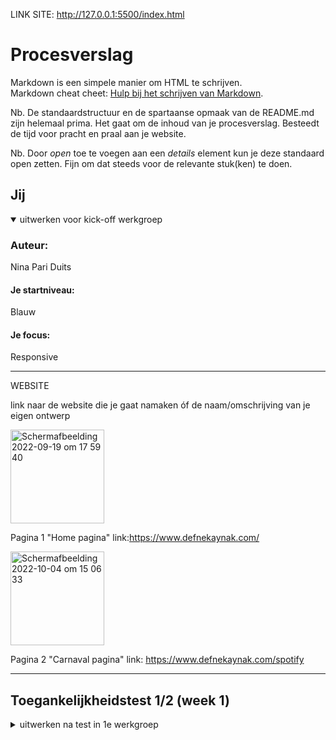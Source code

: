 LINK SITE: http://127.0.0.1:5500/index.html

# Procesverslag
Markdown is een simpele manier om HTML te schrijven.  
Markdown cheat cheet: [Hulp bij het schrijven van Markdown](https://github.com/adam-p/markdown-here/wiki/Markdown-Cheatsheet).

Nb. De standaardstructuur en de spartaanse opmaak van de README.md zijn helemaal prima. Het gaat om de inhoud van je procesverslag. Besteedt de tijd voor pracht en praal aan je website.

Nb. Door *open* toe te voegen aan een *details* element kun je deze standaard open zetten. Fijn om dat steeds voor de relevante stuk(ken) te doen.





## Jij

<details open>
  <summary>uitwerken voor kick-off werkgroep</summary>

  ### Auteur:
 Nina Pari Duits

  #### Je startniveau:
 Blauw

  #### Je focus:
  Responsive
 
</details>



________________________________________________________________________________________________

WEBSITE

  
  link naar de website die je gaat namaken óf de naam/omschrijving van je eigen ontwerp

  
<img width="150" alt="Schermafbeelding 2022-09-19 om 17 59 40" src="https://user-images.githubusercontent.com/94080427/191061637-725f7dae-2c31-4a02-a7ca-70eb2dca37d3.png">

Pagina 1 "Home pagina" link:https://www.defnekaynak.com/


<img width="150" alt="Schermafbeelding 2022-10-04 om 15 06 33" src="https://user-images.githubusercontent.com/94080427/193827531-3019d03b-3840-40ad-a85a-eb0b5fb1071b.png">


 
 Pagina 2 "Carnaval pagina" link: https://www.defnekaynak.com/spotify
 
    




________________________________________________________________________________________________


## Toegankelijkheidstest 1/2 (week 1)

<details>
  <summary>uitwerken na test in 1e werkgroep</summary>

________________________________________________________________________________________________
  
  BEVINDINGEN
  Lijst met je bevindingen die in de test naar voren kwamen:

 1. Screenreader:
 Mijn website was prima te bedienen met de screenreader.
 Doordat er vrij weinig content was met tekst op de eerste pagina was het nog wel verwarend
 Maar uiteindelijk kwam je er met de screenreader achter dat dit buttons waren om op de klikken. 
 Je wist alleen niet dat dit buttons waren die op een unieke manier waren vormgegeven. 
 (Het waren buttons als plaatsjes en als je er pas over hover kreeg je het plaatje te zien.)
 
 Om dit op te lossen zou ik kunnen omschrijven wat het plaatje is. 
 En om zelfs veder te gaan kan ik een geluidje toevoegen van het plaatje. 
 

2. Muis en Toetsenbord:
Feedback Idelene: Mijn website was volgens Idelene: "Best makkelijk te bedienen met de rotator." Door er mee leren om te gaan kon ze gemakkelijk door zei ze. Ook was het prima te bedienen met de TAB functie. Zelf had ik moeite om het te bedienen met de rotator omdat ik dit nooit eerder had gebruikt. 
  

3. Motoriek 
De eerste pagina was redelijk te bedienen met een slechte motoriek omdat je vrijwijnig content had. 
Bij andere paginas moest je veel scrollen en vaak klikken. Dit ging lastig hierdoor

Wat een oplossing kan zijn dat de site langzaam scrolt van zich zelf en als je dat op "Spatie" klinkt dat het stopt en klink je nogmaals dan scrolt de site weer langzaam door. (door het bijv. sneller te laten scrollen klink je op het pijltje die naar beneden wijst, hoe vaker je klinkt hoe sneller die scrolt. 
 
 

4. Visueel (brillen, contrast, kleurenblind, dark/light). 
  Feedback Idelene: Pijltjes + Tekst vrij onleesbaar met de blurbril op. Geen dark/light mode. 
  Ik was het met Idelene eens. mijn site was al donker maar had daardoor geen light mode, ook vond ik het niet leesbaar met de brillen op. 
  Je miste hierdoor veel belangerijke details van mijn site.

  Oplossing? Light mode toevoegen en de tekst groter maken en de pijltjes dikker. 


________________________________________________________________________________________________
  
  
________________________________________________________________________________________________
  
BREAKDOWNSCHETS
Mijn breakdown schetsen
  
  <img width="50" alt="Schermafbeelding 2022-09-19 om 16 13 18" src="https://user-images.githubusercontent.com/94080427/191038621-33f0de7e-b47b-41ef-b5f6-17a19e694092.png">
    
 <img width="150" alt="Schermafbeelding 2022-09-19 om 16 13 37" src="https://user-images.githubusercontent.com/94080427/191038696-7a17cd15-c489-48c5-af8d-466415d2da76.png">

<img width="250" alt="Schermafbeelding 2022-09-19 om 16 13 48" src="https://user-images.githubusercontent.com/94080427/191038643-68f06187-8806-4d6e-9bc1-cd714e610a96.png">
  
  
Kleine scherm widht= 410px / 25,6em
  
Middel scherm widht= 900px / 56,3em
  
Grote scherm widht= 1149px / 71,8em
  
  


________________________________________________________________________________________________




## Voortgang 1 (week 2)


 STAND VAN ZAKEN

 Ik ben afgelopen week vooral bezig geweest met de opdrachten en heb daarom alleen html in mijn site gezet (en een klein beetje css.)
 
 
  


AGENDA MEETING

| NINA |

>Vraag? Hoe maak ik de achtergrond van mijn buttons transparent (omdat het foto's zijn in bepaalde vormen  
>Antwoord: (HULP JOP) Zet de foto' als linkjes i.p.v buttons hierdoor wordt je achtergrond wel transparent.  

>Verslag 

Zelf niet genoeg content om te laten zien
 ____________________________________________________________________

| JOP | 

>Dit wil ik bespreken: 
- Cadeaukaart en bieftsuk 0.0 uit de lijst apart maken. (wrap en spacing met div, mag ik dat doen?)
- Mag ik een section plaatsen in de header om m zo te kunnen centreren als de pagina grooter wordt dan ...px
- Moet ik de header afbeelding als background img zetten ipv een img in de html? (zo wordt ie alleen niet opgenoemd door de screenreader denk ik)

>Planning: Eerst alle css, terwijl je de css doet ben je bezig met de responsiveness en daarna ga ik pas extra css toepassen (dark mode, :active, :focus, :hover etc)


>Verslag van meeting
  hier na afloop snel de uitkomsten van de meeting vastleggen

  - 2 aparte ul's gebruiken
  - 1 div mag ik gebruiken om zo de header te centreren.
  - position:absolute en verder nog wat dingen waardoor die nu goed staat.
  
  nog wat extra punten: 
  - Het font is hetzelfde nu
  - ik mag geen px gebruiken
  
  ____________________________________________________________________







## Voortgang 2 (week 3)

<details>
  <summary>uitwerken voor 2e voortgang</summary>

  ### Stand van zaken
  Het plaatsen van mijn links ging goed.


  ### Agenda voor meeting
  
 NINA: 
Vraag 1: Logo staat nu heel raar geplaatst in mijn html, is hier een handigere manier voor?

Vraag 2: Hoe zet ik uit dat het over elkaar gaat als ik het groter maak? ik heb width: VW gedaan en dat betekent dat het groot word als ik het groter maak en dat moet maar het moet niet over elkaar.

Vraag 3: Ik loop vast met de achtergrond omdat dat allemaal met css is gedaan, hoe maak ik hier een begin mee?

Vraag 4: Hoe geef ik een img/link een hover effect? 

JOP:
Dit wil ik bespreken: 
- Cadeaukaart en bieftsuk 0.0 uit de lijst apart maken. (wrap en spacing met div, mag ik dat doen?)
- Mag ik een section plaatsen in de header om m zo te kunnen centreren als de pagina grooter wordt dan ...px
- Moet ik de header afbeelding als background img zetten ipv een img in de html? (zo wordt ie alleen niet opgenoemd door de screenreader denk ik)

Planning: Eerst alle css, terwijl je de css doet ben je bezig met de responsiveness en daarna ga ik pas extra css toepassen (dark mode, :active, :focus, :hover etc)


Verslag van meeting

JOP: hier na afloop snel de uitkomsten van de meeting vastleggen

  - 2 aparte ul's gebruiken
  - 1 div mag ik gebruiken om zo de header te centreren.
  - position:absolute en verder nog wat dingen waardoor die nu goed staat.
  
  nog wat extra punten: 
 


  





## Toegankelijkheidstest 2/2 met Jop (week 4)

Algemene feedback: De focus is basic - de linkjes in het hamburger menu tabben ook als het menu ingeklapt is. - "Explore items zit in de lijst van de links maar het is een teskt element. - Link 4 -7 is niet gelabeld.

BEVINDINGEN
  Lijst met je bevindingen die in de test naar voren kwamen:

 1. Screenreader:
 Mijn website was prima te bedienen met de screenreader.
FEEDBACK : Niet de aria labels vergeten voor de links! 

2. Muis en Toetsenbord:
Website was prima hiermee te bedienen (Tabt alleen door navigatie.) 
  

3. Motoriek 
Concetratie was prima.
 

4. Visueel (brillen, contrast, kleurenblind, dark/light). 
 Brillen gaan goed, contrast is hoog "Explore items" is niet te lezen met de blur bril
 kleuren blind is prima.


  Oplossing? Light mode toevoegen en de tekst groter maken en de pijltjes dikker. 


______________________________________________________________________________

</details>





## Voortgang 3 (week 4)

<details>
  <summary>uitwerken voor 3e voortgang</summary>

  ### Stand van zaken
  hier dit ging goed & dit was lastig (neem ook screenshots op van delen van je website en code)



STUDENT 1 NINA:
Vraag 1: Background kleur bij mijn 2de pagina moet zwart, ik heb beide mijn body’s een class gegeven alleen het doet gek als ik verander, hoe los ik dit op? 
Vraag 2: Hulp bij dark/light voor mijn filters bij me site, invert of filter voor mijn achtergrond?

STUDENT 2 JOP:- Ik heb een idee hoe ik dat probleem bij de eerste sectie bij de main kan oplossen maar ik heb nu een stukje code in javascript daarvoor maar dat doet het deels wel deels niet. Het doel van dat stukje code is dat het ziet wanneer een element in de lijst een focus heeft. En op deze actie komt er een class op de ul waardoor de 4 afbeeldingen worden verdeeld over de eerste sectie in de main waardoor ze allemaal tegelijkertijd te zien zijn. En dus geen rare dingen gebeuren waar content opeens verdwijnt.
 -  Dit heb ik op gelost met overscroll-behavior-x: none; het werkt nu wel maar is dit wel de beste oplossing en mag het wel.
 - de main bugged bij mij.

STUDENT 3 TIJME:- Vragen:
•Waarom luistert 1e <li> niet naar justify content en de andere wel?
•Kan een border uitvagen op het einde?
• Hoe 2 texten in een container uit elkaar zetten? (Mag je 2 html elementen gebruiken?)

STUDENT 4 LIAM: x

  ### Verslag van meeting
  
  
 

</details>

Meest trots > Dark en light mode ! 
<img width="588" alt="Schermafbeelding 2022-10-04 om 17 32 38" src="https://user-images.githubusercontent.com/94080427/193862439-d873b60b-30be-492f-ac0c-1711c247c81d.png">

<img width="592" alt="Schermafbeelding 2022-10-04 om 17 33 03" src="https://user-images.githubusercontent.com/94080427/193862453-b4eac812-7597-4b66-8995-7bb51055a689.png">


## Eindgesprek (week 5)

 BRONNENLIJST 
alle content foto's/huistijl ect.: https://www.defnekaynak.com/cac
Hulp bij positioneren: Student assitent/oefeningen
Hulp bij hamburger menu: Klasgenoot Sena/oefeningen
Hulp bij filters Brightness: Studentassistent/Docent
Hulp bij filters invert: https://www.w3schools.com/howto/howto_js_filter_elements.asp
Hulp bij video achtergrond: Klasgenoot Jop/Docent
Hulp bij animatie's: Oefeningen


Dingen die me zijn gelukt. 
Responsive maar niet mooi.
Dark/light mode
Animaties
SVG
Advanced positions
States van controls
Microinteractions: hoveren over button


Dingen die me niet zijn gelukt. 
-Niet alles responsive
-Ik wou margins en paddings vermijden
-Bij invert gaan de img ook mee en ik krijg dit niet weg
-Niet mijn foto kunnen croppen met>
object-fit: none;
object-position: 20%;
2de pagina is helemaal vekeerd gegaan omdat position:fixed wou uitproberen en daarna lukte het niet meer. 



